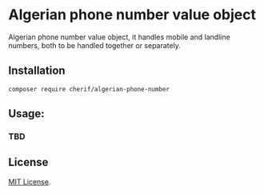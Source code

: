 # Algerian phone number value object

Algerian phone number value object, it handles mobile and landline numbers, both to be handled together or separately.

## Installation
```shell
composer require cherif/algerian-phone-number
```

## Usage:
### TBD

## License

[MIT License](LICENSE).
